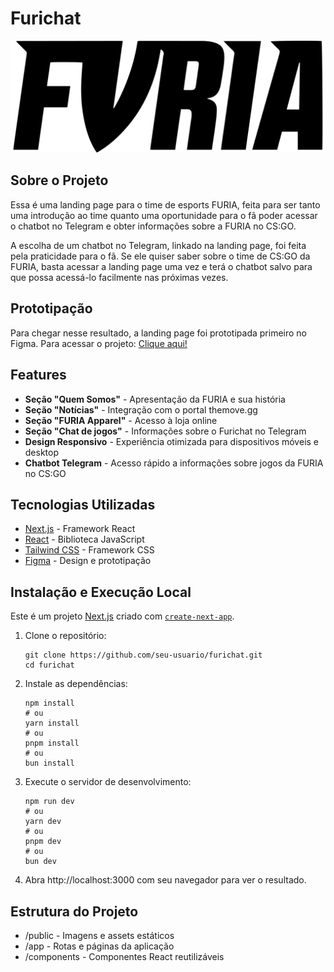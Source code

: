 # Furichat

![FURIA Logo](public/logo-furia.png)

## Sobre o Projeto

Essa é uma landing page para o time de esports FURIA, feita para ser tanto uma introdução ao time quanto uma oportunidade para o fã poder acessar o chatbot no Telegram e obter informações sobre a FURIA no CS:GO.

A escolha de um chatbot no Telegram, linkado na landing page, foi feita pela praticidade para o fã. Se ele quiser saber sobre o time de CS:GO da FURIA, basta acessar a landing page uma vez e terá o chatbot salvo para que possa acessá-lo facilmente nas próximas vezes.

## Prototipação

Para chegar nesse resultado, a landing page foi prototipada primeiro no Figma. Para acessar o projeto:
[Clique aqui!](https://www.figma.com/design/WKkmoSrS0Ad75faE8IXRKH/Furichat?node-id=0-1&t=FrGGs7Wf87QKYNWo-1)

## Features

- **Seção "Quem Somos"** - Apresentação da FURIA e sua história
- **Seção "Notícias"** - Integração com o portal themove.gg
- **Seção "FURIA Apparel"** - Acesso à loja online
- **Seção "Chat de jogos"** - Informações sobre o Furichat no Telegram
- **Design Responsivo** - Experiência otimizada para dispositivos móveis e desktop
- **Chatbot Telegram** - Acesso rápido a informações sobre jogos da FURIA no CS:GO

## Tecnologias Utilizadas

- [Next.js](https://nextjs.org/) - Framework React
- [React](https://reactjs.org/) - Biblioteca JavaScript
- [Tailwind CSS](https://tailwindcss.com/) - Framework CSS
- [Figma](https://figma.com/) - Design e prototipação

## Instalação e Execução Local

Este é um projeto [Next.js](https://nextjs.org) criado com [`create-next-app`](https://nextjs.org/docs/app/api-reference/cli/create-next-app).

1. Clone o repositório:
    ```
    git clone https://github.com/seu-usuario/furichat.git
    cd furichat
2. Instale as dependências:
    ```
    npm install
    # ou
    yarn install
    # ou
    pnpm install
    # ou
    bun install
3. Execute o servidor de desenvolvimento:
    ```
    npm run dev
    # ou
    yarn dev
    # ou
    pnpm dev
    # ou
    bun dev
4. Abra http://localhost:3000 com seu navegador para ver o resultado.

## Estrutura do Projeto
- /public        - Imagens e assets estáticos
- /app           - Rotas e páginas da aplicação
- /components    - Componentes React reutilizáveis